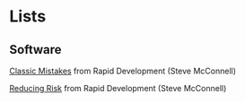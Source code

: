 # Lists

## Software

[Classic Mistakes](./software/classic-mistakes.md) from Rapid Development (Steve McConnell)

[Reducing Risk](./software/reducing-risk.md) from Rapid Development (Steve McConnell)